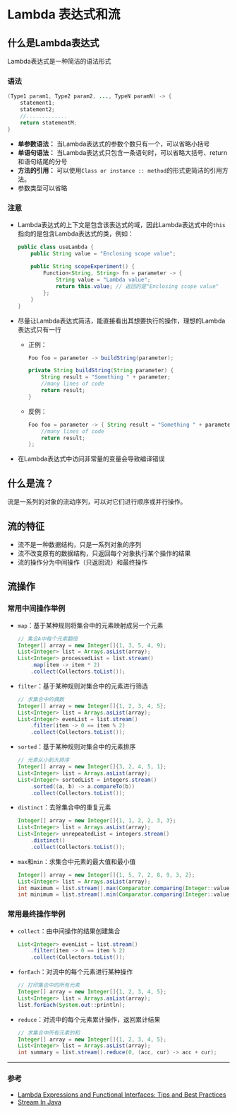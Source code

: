 # Lambda 表达式和流

## 什么是Lambda表达式

Lambda表达式是一种简洁的语法形式

### 语法

```java
(Type1 param1, Type2 param2, ..., TypeN paramN) -> {
    statement1;
    statement2;
    //.............
    return statementM;
}
```

- **单参数语法：** 当Lambda表达式的参数个数只有一个，可以省略小括号
- **单语句语法：** 当Lambda表达式只包含一条语句时，可以省略大括号、return和语句结尾的分号
- **方法的引用：** 可以使用`Class or instance :: method`的形式更简洁的引用方法。
- 参数类型可以省略

### 注意

- Lambda表达式的上下文是包含该表达式的域，因此Lambda表达式中的`this`指向的是包含Lambda表达式的类，例如：

  ```java
  public class useLambda {
      public String value = "Enclosing scope value";
      
      public String scopeExperiment() {
          Function<String, String> fn = parameter -> {
              String value = "Lambda value";
              return this.value; // 返回的是"Enclosing scope value"
          };
      }
  }
  ```

- 尽量让Lambda表达式简洁，能直接看出其想要执行的操作，理想的Lambda表达式只有一行

  - 正例：

    ```java
    Foo foo = parameter -> buildString(parameter);
    
    private String buildString(String parameter) {
        String result = "Something " + parameter;
        //many lines of code
        return result;
    }
    ```

  - 反例：

    ```java
    Foo foo = parameter -> { String result = "Something " + parameter; 
        //many lines of code 
        return result; 
    };
    ```

- 在Lambda表达式中访问非常量的变量会导致编译错误

  

## 什么是流？

流是一系列的对象的流动序列，可以对它们进行顺序或并行操作。

## 流的特征

- 流不是一种数据结构，只是一系列对象的序列
- 流不改变原有的数据结构，只返回每个对象执行某个操作的结果
- 流的操作分为中间操作（只返回流）和最终操作

## 流操作

### 常用中间操作举例

- `map`：基于某种规则将集合中的元素映射成另一个元素

  ```java
  // 集合A中每个元素翻倍
  Integer[] array = new Integer[]{1, 3, 5, 4, 9};
  List<Integer> list = Arrays.asList(array);
  List<Integer> processedList = list.stream()
      .map(item -> item * 2)
      .collect(Collectors.toList());
  ```

- `filter`：基于某种规则对集合中的元素进行筛选

  ```java
  // 求集合中的偶数
  Integer[] array = new Integer[]{1, 2, 3, 4, 5};
  List<Integer> list = Arrays.asList(array);
  List<Integer> evenList = list.stream()
      .filter(item -> 0 == item % 2)
      .collect(Collectors.toList());
  ```

- `sorted`：基于某种规则对集合中的元素排序

  ```java
  // 元素从小到大排序
  Integer[] array = new Integer[]{3, 2, 4, 5, 1};
  List<Integer> list = Arrays.asList(array);
  List<Integer> sortedList = integers.stream()
      .sorted((a, b) -> a.compareTo(b))
      .collect(Collectors.toList());
  ```

- `distinct`：去除集合中的重复元素

  ```java
  Integer[] array = new Integer[]{1, 1, 2, 2, 3, 3};
  List<Integer> list = Arrays.asList(array);
  List<Integer> unrepeatedList = integers.stream()
      .distinct()
      .collect(Collectors.toList());
  ```

- `max`和`min`：求集合中元素的最大值和最小值

  ```java
  Integer[] array = new Integer[]{1, 5, 7, 2, 8, 9, 3, 2};
  List<Integer> list = Arrays.asList(array);
  int maximum = list.stream().max(Comparator.comparing(Integer::valueOf)).get();
  int minimum = list.stream().min(Comparator.comparing(Integer::valueOf)).get();
  ```

### 常用最终操作举例

- `collect`：由中间操作的结果创建集合

  ```java
  List<Integer> evenList = list.stream()
      .filter(item -> 0 == item % 2)
      .collect(Collectors.toList());
  ```

- `forEach`：对流中的每个元素进行某种操作

  ```java
  // 打印集合中的所有元素
  Integer[] array = new Integer[]{1, 2, 3, 4, 5};
  List<Integer> list = Arrays.asList(array);
  list.forEach(System.out::println);
  ```

- `reduce`：对流中的每个元素累计操作，返回累计结果

  ```java
  // 求集合中所有元素的和
  Integer[] array = new Integer[]{1, 2, 3, 4, 5};
  List<Integer> list = Arrays.asList(array);
  int summary = list.stream().reduce(0, (acc, cur) -> acc + cur);
  ```

---

### 参考

- [Lambda Expressions and Functional Interfaces: Tips and Best Practices](https://www.baeldung.com/java-8-lambda-expressions-tips)
- [Stream In Java](https://www.geeksforgeeks.org/stream-in-java/)

